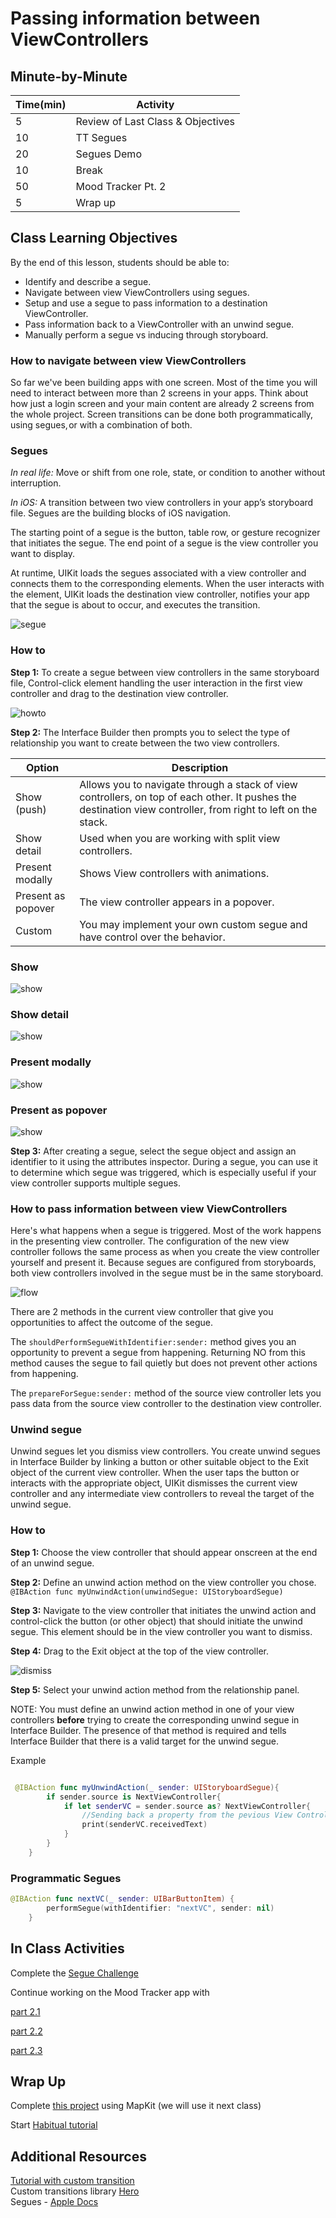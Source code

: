 # Passing information between ViewControllers

## Minute-by-Minute
| **Time(min)** | **Activity**                            |
| ------------- | ----------------------------------------|
| 5             | Review of Last Class & Objectives       |
| 10            | TT Segues                               |
| 20            | Segues Demo                             |
| 10            | Break                                   |
| 50            | Mood Tracker Pt. 2                      |
| 5             | Wrap up                                 |

## Class Learning Objectives
By the end of this lesson, students should be able to:

- Identify and describe a segue.
- Navigate between view ViewControllers using segues.
- Setup and use a segue to pass information to a destination ViewController.
- Pass information back to a ViewController with an unwind segue.
- Manually perform a segue vs inducing through storyboard.

### How to navigate between view ViewControllers

So far we've been building apps with one screen. Most of the time you will need to interact between more than 2 screens in your apps. Think about how just a login screen and your main content are already 2 screens from the whole project. Screen transitions can be done both programmatically, using segues, or with a combination of both.

### Segues

*In real life:* Move or shift from one role, state, or condition to another without interruption.

*In iOS:*  A transition between two view controllers in your app’s storyboard file. Segues are the building blocks of iOS navigation.

The starting point of a segue is the button, table row, or gesture recognizer that initiates the segue. The end point of a segue is the view controller you want to display.

At runtime, UIKit loads the segues associated with a view controller and connects them to the corresponding elements. When the user interacts with the element, UIKit loads the destination view controller, notifies your app that the segue is about to occur, and executes the transition.

![segue](assets/segue.png)

### How to

**Step 1:** To create a segue between view controllers in the same storyboard file, Control-click element handling the user interaction in the first view controller and drag to the destination view controller.

![howto](assets/target.png)

**Step 2:** The Interface Builder then prompts you to select the type of relationship you want to create between the two view controllers.

| **Option**          | **Description**                            |
| -------------       | -------------------------------------------|
| Show (push)         | Allows you to navigate through a stack of view controllers, on top of each other. It pushes the destination view controller, from right to left on the stack.   |
| Show detail         | Used when you are working with split view controllers.|
| Present modally     | Shows View controllers with animations.    |
| Present as popover  | The view controller appears in a popover.  |
| Custom              | You may implement your own custom segue and have control over the behavior.    |

### Show
![show](assets/show.gif)

### Show detail
![show](assets/showdetail.gif)

### Present modally
![show](assets/modally.gif)

### Present as popover
![show](assets/pop.gif)

**Step 3:** After creating a segue, select the segue object and assign an identifier to it using the attributes inspector. During a segue, you can use it to determine which segue was triggered, which is especially useful if your view controller supports multiple segues.

### How to pass information between view ViewControllers

Here's what happens when a segue is triggered. Most of the work happens in the presenting view controller. The configuration of the new view controller follows the same process as when you create the view controller yourself and present it. Because segues are configured from storyboards, both view controllers involved in the segue must be in the same storyboard.

![flow](assets/flow.png)

There are 2 methods in the current view controller that give you opportunities to affect the outcome of the segue.

The `shouldPerformSegueWithIdentifier:sender:` method gives you an opportunity to prevent a segue from happening. Returning NO from this method causes the segue to fail quietly but does not prevent other actions from happening.

The `prepareForSegue:sender:` method of the source view controller lets you pass data from the source view controller to the destination view controller.


### Unwind segue

Unwind segues let you dismiss view controllers. You create unwind segues in Interface Builder by linking a button or other suitable object to the Exit object of the current view controller. When the user taps the button or interacts with the appropriate object, UIKit dismisses the current view controller and any intermediate view controllers to reveal the target of the unwind segue.

### How to

**Step 1:** Choose the view controller that should appear onscreen at the end of an unwind segue.

**Step 2:** Define an unwind action method on the view controller you chose. `@IBAction func myUnwindAction(unwindSegue: UIStoryboardSegue)`

**Step 3:** Navigate to the view controller that initiates the unwind action and control-click the button (or other object) that should initiate the unwind segue. This element should be in the view controller you want to dismiss.

**Step 4:** Drag to the Exit object at the top of the view controller.

![dismiss](assets/dismiss.png)

**Step 5:** Select your unwind action method from the relationship panel.

NOTE: You must define an unwind action method in one of your view controllers **before** trying to create the corresponding unwind segue in Interface Builder. The presence of that method is required and tells Interface Builder that there is a valid target for the unwind segue.

Example

```swift

 @IBAction func myUnwindAction(_ sender: UIStoryboardSegue){
        if sender.source is NextViewController{
            if let senderVC = sender.source as? NextViewController{
                //Sending back a property from the pevious View Controller
                print(senderVC.receivedText)
            }
        }
    }
```

### Programmatic Segues

```swift
@IBAction func nextVC(_ sender: UIBarButtonItem) {
        performSegue(withIdentifier: "nextVC", sender: nil)
    }
```

## In Class Activities

Complete the [Segue Challenge](https://github.com/amelinagzz/segue-starter)

Continue working on the Mood Tracker app with

[part 2.1](https://github.com/Product-College-Labs/mood-tracker/blob/master/content/6.1-content.md)

[part 2.2](https://github.com/Product-College-Labs/mood-tracker/blob/master/content/6.2-content.md)

[part 2.3](https://github.com/Product-College-Labs/mood-tracker/blob/master/content/6.3-content.md)


## Wrap Up

Complete [this project](https://www.hackingwithswift.com/read/19/1/setting-up) using MapKit (we will use it next class)

Start [Habitual tutorial](https://www.makeschool.com/academy/track/habitual-tutorial---swift-4)

## Additional Resources

[Tutorial with custom transition](https://medium.com/@samstone/create-custom-uinavigationcontroller-transitions-in-ios-1acd6a0b6d25)<br>
Custom transitions library [Hero](https://github.com/HeroTransitions/Hero)<br>
Segues - [Apple Docs](https://developer.apple.com/library/archive/featuredarticles/ViewControllerPGforiPhoneOS/UsingSegues.html)
